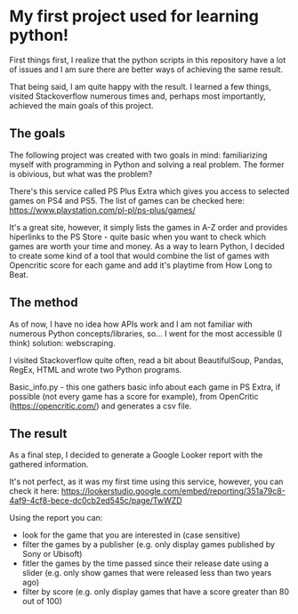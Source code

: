# My first project used for learning python!

First things first, I realize that the python scripts in this repository have a lot of issues and I am sure there are better ways of achieving the same result. 

That being said, I am quite happy with the result. I learned a few things, visited Stackoverflow numerous times and, perhaps most importantly, achieved the main goals of this project.

## The goals

The following project was created with two goals in mind: familiarizing myself with programming in Python and solving a real problem. The former is obivious, but what was the problem?

There's this service called PS Plus Extra which gives you access to selected games on PS4 and PS5. The list of games can be checked here: https://www.playstation.com/pl-pl/ps-plus/games/

It's a great site, however, it simply lists the games in A-Z order and provides hiperlinks to the PS Store - quite basic when you want to check which games are worth your time and money. 
As a way to learn Python, I decided to create some kind of a tool that would combine the list of games with Opencritic score for each game and add it's playtime from How Long to Beat.

## The method

As of now, I have no idea how APIs work and I am not familiar with numerous Python concepts/libraries, so... I went for the most accessible (I think) solution: webscraping.

I visited Stackoverflow quite often, read a bit about BeautifulSoup, Pandas, RegEx, HTML and wrote two Python programs.

Basic_info.py - this one gathers basic info about each game in PS Extra, if possible (not every game has a score for example), from OpenCritic (https://opencritic.com/) and generates a csv file.

## The result

As a final step, I decided to generate a Google Looker report with the gathered information. 

It's not perfect, as it was my first time using this service, however, you can check it here:
https://lookerstudio.google.com/embed/reporting/351a79c8-4af9-4cf8-bece-dc0cb2ed545c/page/TwWZD

Using the report you can:
- look for the game that you are interested in (case sensitive)
- filter the games by a publisher (e.g. only display games published by Sony or Ubisoft)
- fitler the games by the time passed since their release date using a slider (e.g. only show games that were released less than two years ago)
- filter by score (e.g. only display games that have a score greater than 80 out of 100)


